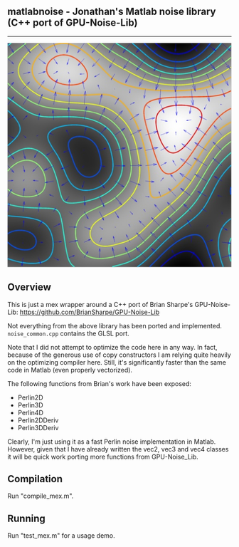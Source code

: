 **matlabnoise - Jonathan's Matlab noise library (C++ port of GPU-Noise-Lib)**
---------
---------
![Image of Perlin Gradient Field](grad_field.jpg)

**Overview**
--------

This is just a mex wrapper around a C++ port of Brian Sharpe's GPU-Noise-Lib: https://github.com/BrianSharpe/GPU-Noise-Lib

Not everything from the above library has been ported and implemented.  ```noise_common.cpp``` contains the GLSL port.

Note that I did not attempt to optimize the code here in any way.  In fact, because of the generous use of copy constructors I am relying quite heavily on the optimizing compiler here.  Still, it's significantly faster than the same code in Matlab (even properly vectorized).

The following functions from Brian's work have been exposed:
- Perlin2D
- Perlin3D
- Perlin4D
- Perlin2DDeriv
- Perlin3DDeriv

Clearly, I'm just using it as a fast Perlin noise implementation in Matlab.  However, given that I have already written the vec2, vec3 and vec4 classes it will be quick work porting more functions from GPU-Noise_Lib.

**Compilation**
---------------

Run "compile_mex.m".

**Running**
---------------

Run "test_mex.m" for a usage demo.
